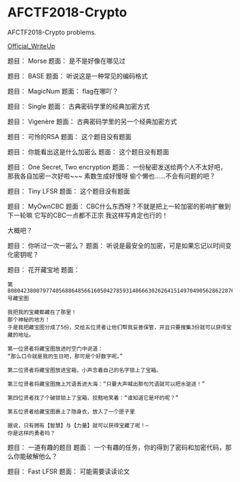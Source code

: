 # AFCTF2018-Crypto

AFCTF2018-Crypto problems.

[Official_WriteUp](http://csuwangj.top/2018/05/21/AFCTF-Crypto-OfficialWriteUp/)

题目： Morse
题面： 是不是好像在哪见过

题目： BASE
题面： 听说这是一种常见的编码格式

题目： MagicNum
题面： flag在哪吖？

题目： Single
题面： 古典密码学里的经典加密方式

题目： Vigenère
题面： 古典密码学里的另一个经典加密方式

题目： 可怜的RSA
题面： 这个题目没有题面

题目： 你能看出这是什么加密么
题面： 这个题目没有题面

题目： One Secret, Two encryption
题面： 一份秘密发送给两个人不太好吧，那我各自加密一次好啦~~~
素数生成好慢呀
偷个懒也……不会有问题的吧？

题目： Tiny LFSR
题面： 这个题目没有题面

题目： MyOwnCBC
题面： CBC什么东西呀？不就是把上一轮加密的影响扩散到下一轮嘛
它写的CBC一点都不正宗
我这样写肯定也行的！

大概吧？

题目： 你听过一次一密么？
题面： 听说是最安全的加密，可是如果忘记以时间变化密钥呢？

题目： 花开藏宝地
题面：

```
第80804238007977405688648566160504278593148666302626415149704905628622876270862865768337953835725801963142685182510812938072115996355782396318303927020705623120652014080032809421180400984242061592520733710243483947230962631945045134540159517488288781666622635328316972979183761952842010806304748313326215619695085380586052550443025074501971925005072999275628549710915357400946408857号藏宝图

我把我的宝藏都藏在了那里！
那个神秘的地方！
于是我把藏宝图分成了5份，交给五位贤者让他们帮我妥善保管，并且只要搜集3份就可以获得宝藏的地址。

第一位贤者将藏宝图放进时空门中说道：
“那么口令就是我的生日吧，那可是个好数字呢。”

第二位贤者将藏宝图放进宝箱，小声念着自己的名字锁上了宝箱。

第三位贤者将藏宝图施上咒语丢进大海：“只要大声喊出那句咒语就可以把水驱逐！”

第四位贤者找了个破锁锁上了宝箱，狡黠地笑着：“谁知道它是坏的呢？”

第五位贤者给藏宝图裹上了隐身衣，放入了一个匣子里

据说，只有拥有【智慧】与【力量】就可以获得宝藏了呢！~
你是这样的勇者吗？
```

题目： 一道有趣的题目
题面： 一个有趣的任务，你的得到了密码和加密代码，那么你能破解他么？

题目： Fast LFSR
题面： 可能需要读读论文
